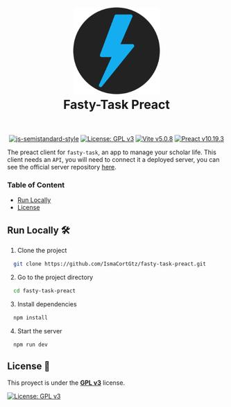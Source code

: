 <h1 align="center">
  <img src="./public/icon.svg" alt="Fasty-Task Preact" width="200">
  <br>
  Fasty-Task Preact
  <br>
  <br>
</h1>

<p align="center">
  <a href="https://github.com/standard/semistandard"><img src="https://img.shields.io/badge/code%20style-semistandard-brightgreen.svg" alt="js-semistandard-style"></a>
  <a href="https://www.gnu.org/licenses/gpl-3.0"><img src="https://img.shields.io/badge/License-GPLv3-blue.svg" alt="License: GPL v3"></a>
  <a href="https://es.react.dev/"><img src="https://img.shields.io/badge/vitejs-v5.0.8-yellow" alt="Vite v5.0.8"></a>
  <a href="https://es.react.dev/"><img src="https://img.shields.io/badge/preact-v10.19.3-blue" alt="Preact v10.19.3"></a>
</p>

The preact client for `fasty-task`, an app to manage your scholar life. This client needs an `API`, you will need to connect it a deployed server, you can see the official server repository [here](https://github.com/IsmaCortGtz/fasty-task-server).


### Table of Content

- [Run Locally](#run-locally-%EF%B8%8F)
- [License](#license-)



## Run Locally 🛠️

1. Clone the project

```bash
  git clone https://github.com/IsmaCortGtz/fasty-task-preact.git
```

2. Go to the project directory

```bash
  cd fasty-task-preact
```

3. Install dependencies

```bash
  npm install
```

4. Start the server

```bash
  npm run dev
```



## License 🚨

This proyect is under the [**GPL v3**](https://www.gnu.org/licenses/gpl-3.0) license.

[![License: GPL v3](https://img.shields.io/badge/License-GPLv3-blue.svg)](https://www.gnu.org/licenses/gpl-3.0)